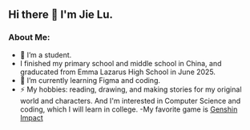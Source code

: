 ## Hi there 👋 I'm Jie Lu.

### About Me:

- 🔭 I’m a student.
- I finished my primary school and middle school in China, and graducated from Emma Lazarus High School in June 2025.
- 🌱 I’m currently learning Figma and coding.
- ⚡ My hobbies: reading, drawing, and making stories for my original world and characters. And I'm interested in Computer Science and coding, which I will learn in college.
-My favorite game is [Genshin Impact](https://genshin.hoyoverse.com/en/)
